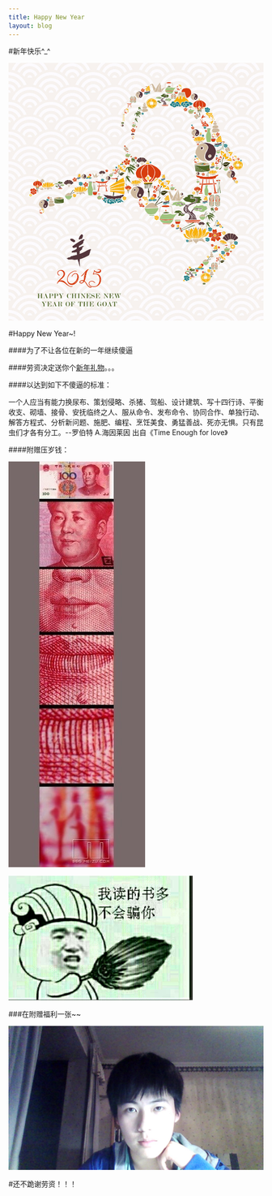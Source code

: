 ```yaml
---
title: Happy New Year
layout: blog
---
```


#新年快乐^_^

![](/img/goat2015.jpg)

#Happy New Year~!



####为了不让各位在新的一年继续傻逼

####劳资决定送你个[新年礼物](http://pan.baidu.com/s/1dDph1Jj)。。。

####以达到如下不傻逼的标准：

一个人应当有能力换尿布、策划侵略、杀猪、驾船、设计建筑、写十四行诗、平衡收支、砌墙、接骨、安抚临终之人、服从命令、发布命令、协同合作、单独行动、解答方程式、分析新问题、施肥、编程、烹饪美食、勇猛善战、死亦无惧。只有昆虫们才各有分工。--罗伯特 A.海因莱因  出自《Time Enough for love》

####附赠压岁钱：

![](/img/money.jpg)

![](/img/dsd.jpg)

###在附赠福利一张~~

![](/img/zwy.jpg)

#还不跪谢劳资！！！
